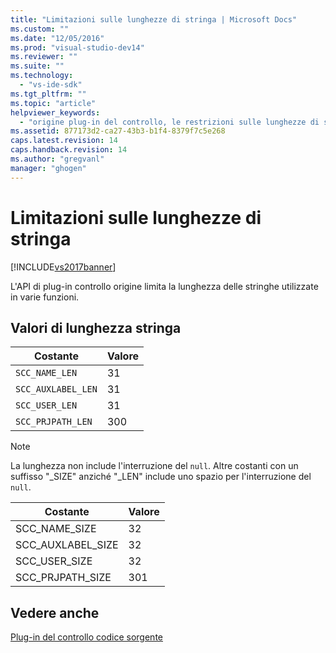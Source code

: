 ```yaml
---
title: "Limitazioni sulle lunghezze di stringa | Microsoft Docs"
ms.custom: ""
ms.date: "12/05/2016"
ms.prod: "visual-studio-dev14"
ms.reviewer: ""
ms.suite: ""
ms.technology: 
  - "vs-ide-sdk"
ms.tgt_pltfrm: ""
ms.topic: "article"
helpviewer_keywords: 
  - "origine plug-in del controllo, le restrizioni sulle lunghezze di stringa"
ms.assetid: 877173d2-ca27-43b3-b1f4-8379f7c5e268
caps.latest.revision: 14
caps.handback.revision: 14
ms.author: "gregvanl"
manager: "ghogen"
---
```

# Limitazioni sulle lunghezze di stringa
[!INCLUDE[vs2017banner](../code-quality/includes/vs2017banner.md)]

L'API di plug\-in controllo origine limita la lunghezza delle stringhe utilizzate in varie funzioni.  
  
## Valori di lunghezza stringa  
  
|Costante|Valore|  
|--------------|------------|  
|`SCC_NAME_LEN`|31|  
|`SCC_AUXLABEL_LEN`|31|  
|`SCC_USER_LEN`|31|  
|`SCC_PRJPATH_LEN`|300|  
  
> [!NOTE]
>  La lunghezza non include l'interruzione del `null`. Altre costanti con un suffisso "\_SIZE" anziché "\_LEN" include uno spazio per l'interruzione del `null`.  
  
|Costante|Valore|  
|--------------|------------|  
|SCC\_NAME\_SIZE|32|  
|SCC\_AUXLABEL\_SIZE|32|  
|SCC\_USER\_SIZE|32|  
|SCC\_PRJPATH\_SIZE|301|  
  
## Vedere anche  
 [Plug\-in del controllo codice sorgente](../extensibility/source-control-plug-ins.md)